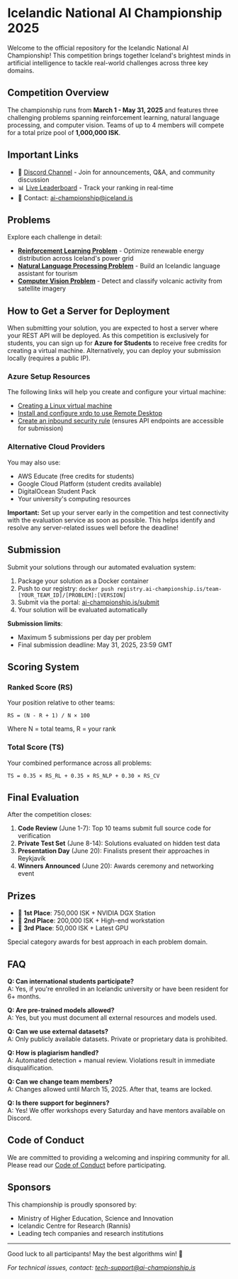 # Icelandic National AI Championship 2025

Welcome to the official repository for the Icelandic National AI Championship! This competition brings together Iceland's brightest minds in artificial intelligence to tackle real-world challenges across three key domains.

## Competition Overview

The championship runs from **March 1 - May 31, 2025** and features three challenging problems spanning reinforcement learning, natural language processing, and computer vision. Teams of up to 4 members will compete for a total prize pool of **1,000,000 ISK**.

## Important Links

- 📱 [Discord Channel](https://discord.gg/iceland-ai-championship) - Join for announcements, Q&A, and community discussion
- 📊 [Live Leaderboard](https://ai-championship.is/leaderboard) - Track your ranking in real-time
- 📧 Contact: ai-championship@iceland.is

## Problems

Explore each challenge in detail:

- [**Reinforcement Learning Problem**](./RL_problem) - Optimize renewable energy distribution across Iceland's power grid
- [**Natural Language Processing Problem**](./NLP_problem) - Build an Icelandic language assistant for tourism
- [**Computer Vision Problem**](./CV_problem) - Detect and classify volcanic activity from satellite imagery

## How to Get a Server for Deployment

When submitting your solution, you are expected to host a server where your REST API will be deployed. As this competition is exclusively for students, you can sign up for **Azure for Students** to receive free credits for creating a virtual machine. Alternatively, you can deploy your submission locally (requires a public IP).

### Azure Setup Resources

The following links will help you create and configure your virtual machine:
- [Creating a Linux virtual machine](https://docs.microsoft.com/azure/virtual-machines/linux/quick-create-portal)
- [Install and configure xrdp to use Remote Desktop](https://docs.microsoft.com/azure/virtual-machines/linux/use-remote-desktop)
- [Create an inbound security rule](https://docs.microsoft.com/azure/virtual-network/tutorial-filter-network-traffic) (ensures API endpoints are accessible for submission)

### Alternative Cloud Providers

You may also use:
- AWS Educate (free credits for students)
- Google Cloud Platform (student credits available)
- DigitalOcean Student Pack
- Your university's computing resources

**Important:** Set up your server early in the competition and test connectivity with the evaluation service as soon as possible. This helps identify and resolve any server-related issues well before the deadline!

## Submission

Submit your solutions through our automated evaluation system:

1. Package your solution as a Docker container
2. Push to our registry: `docker push registry.ai-championship.is/team-[YOUR_TEAM_ID]/[PROBLEM]:[VERSION]`
3. Submit via the portal: [ai-championship.is/submit](https://ai-championship.is/submit)
4. Your solution will be evaluated automatically

**Submission limits**: 
- Maximum 5 submissions per day per problem
- Final submission deadline: May 31, 2025, 23:59 GMT

## Scoring System

### Ranked Score (RS)
Your position relative to other teams:
```
RS = (N - R + 1) / N × 100
```
Where N = total teams, R = your rank

### Total Score (TS)
Your combined performance across all problems:
```
TS = 0.35 × RS_RL + 0.35 × RS_NLP + 0.30 × RS_CV
```

## Final Evaluation

After the competition closes:
1. **Code Review** (June 1-7): Top 10 teams submit full source code for verification
2. **Private Test Set** (June 8-14): Solutions evaluated on hidden test data
3. **Presentation Day** (June 20): Finalists present their approaches in Reykjavík
4. **Winners Announced** (June 20): Awards ceremony and networking event

## Prizes

- 🥇 **1st Place**: 750,000 ISK + NVIDIA DGX Station
- 🥈 **2nd Place**: 200,000 ISK + High-end workstation
- 🥉 **3rd Place**: 50,000 ISK + Latest GPU

Special category awards for best approach in each problem domain.

## FAQ

**Q: Can international students participate?**  
A: Yes, if you're enrolled in an Icelandic university or have been resident for 6+ months.

**Q: Are pre-trained models allowed?**  
A: Yes, but you must document all external resources and models used.

**Q: Can we use external datasets?**  
A: Only publicly available datasets. Private or proprietary data is prohibited.

**Q: How is plagiarism handled?**  
A: Automated detection + manual review. Violations result in immediate disqualification.

**Q: Can we change team members?**  
A: Changes allowed until March 15, 2025. After that, teams are locked.

**Q: Is there support for beginners?**  
A: Yes! We offer workshops every Saturday and have mentors available on Discord.

## Code of Conduct

We are committed to providing a welcoming and inspiring community for all. Please read our [Code of Conduct](https://ai-championship.is/code-of-conduct) before participating.

## Sponsors

This championship is proudly sponsored by:
- Ministry of Higher Education, Science and Innovation
- Icelandic Centre for Research (Rannís)
- Leading tech companies and research institutions

---

Good luck to all participants! May the best algorithms win! 🚀

*For technical issues, contact: tech-support@ai-championship.is*
